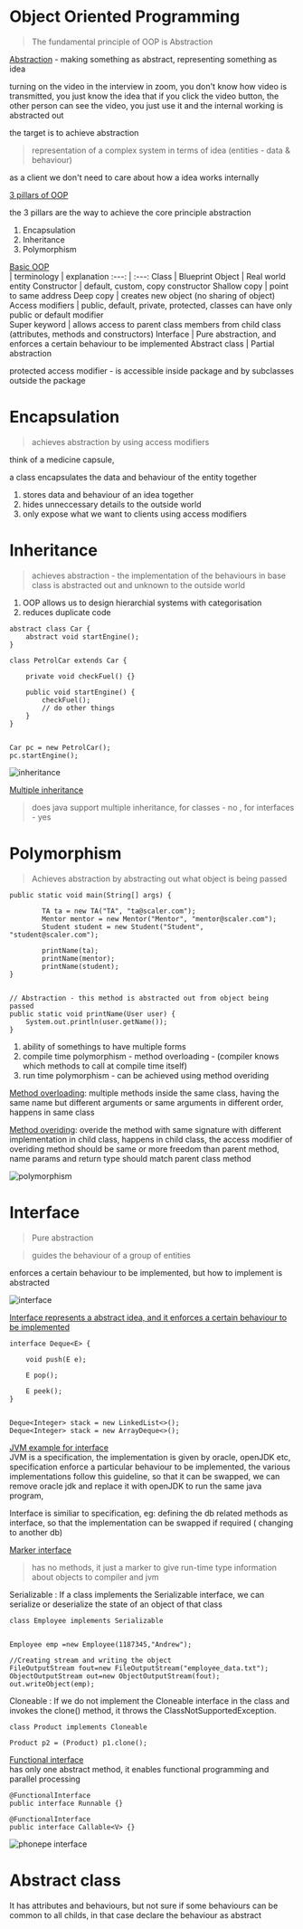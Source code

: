 # Object Oriented Programming

> The fundamental principle of OOP is Abstraction   

<ins>Abstraction</ins> - making something as abstract, representing something as idea     

turning on the video in the interview in zoom, you don't know how video is transmitted, you just know the idea that if you click the video button, the other person can see the video, you just use it and the internal working is abstracted out

the target is to achieve abstraction    

> representation of a complex system in terms of idea (entities - data & behaviour)   
  
as a client we don't need to care about how a idea works internally   

<ins>3 pillars of OOP</ins>  

the 3 pillars are the way to achieve the core principle abstraction       

1. Encapsulation    
2. Inheritance      
3. Polymorphism   

<ins>Basic OOP</ins>    
| terminology | explanation
:---: | :---:
Class             | Blueprint
Object            | Real world entity
Constructor       | default, custom, copy constructor 
Shallow copy      | point to same address
Deep copy         | creates new object (no sharing of object)
Access modifiers  | public, default, private, protected, classes can have only public or default modifier    
Super keyword     | allows access to parent class members from child class (attributes, methods and constructors) 
Interface         | Pure abstraction, and enforces a certain behaviour to be implemented
Abstract class    | Partial abstraction

protected access modifier - is accessible inside package and by subclasses outside the package   

# Encapsulation

> achieves abstraction by using access modifiers

think of a medicine capsule,    

a class encapsulates the data and behaviour of the entity together

1. stores data and behaviour of an idea together
2. hides unneccessary details to the outside world
3. only expose what we want to clients using access modifiers


# Inheritance  

> achieves abstraction - the implementation of the behaviours in base class is abstracted out and unknown to the outside world

1. OOP allows us to design hierarchial systems with categorisation         
2. reduces duplicate code        


```
abstract class Car {
    abstract void startEngine();
}

class PetrolCar extends Car {

    private void checkFuel() {}

    public void startEngine() {
        checkFuel();
        // do other things
    }
}


Car pc = new PetrolCar();
pc.startEngine();

```

![inheritance](https://user-images.githubusercontent.com/16437905/232023869-74c64d54-8374-447c-9573-f3ecb8ca6f1b.png)

<ins>Multiple inheritance</ins>   

> does java support multiple inheritance, for classes - no , for interfaces - yes   


# Polymorphism  

> Achieves abstraction by abstracting out what object is being passed

```
public static void main(String[] args) {

        TA ta = new TA("TA", "ta@scaler.com");
        Mentor mentor = new Mentor("Mentor", "mentor@scaler.com");
        Student student = new Student("Student", "student@scaler.com");

        printName(ta);
        printName(mentor);
        printName(student);
}


// Abstraction - this method is abstracted out from object being passed
public static void printName(User user) {
    System.out.println(user.getName());
}

```

1. ability of somethings to have multiple forms   
2. compile time polymorphism - method overloading - (compiler knows which methods to call at compile time itself)   
3. run time polymorphism - can be achieved using method overiding   


<ins>Method overloading</ins>: multiple methods inside the same class, having the same name but different arguments or same arguments in different order,   happens in same class         

<ins>Method overiding</ins>: overide the method with same signature with different implementation in child class, happens in child class, the access modifier of overiding method should be same or more freedom than parent method, name params and return type should match parent class method   

![polymorphism](https://user-images.githubusercontent.com/16437905/232064474-bf453e35-dd76-484b-b75b-3426244d7360.png)

# Interface  
> Pure abstraction    

> guides the behaviour of a group of entities           

enforces a certain behaviour to be implemented, but how to implement is abstracted    

![interface](https://user-images.githubusercontent.com/16437905/232286695-5f7a5930-80ef-4106-b180-734a2fe9c06f.png)


<ins> Interface represents a abstract idea, and it enforces a certain behaviour to be implemented</ins>    

```
interface Deque<E> {
    
    void push(E e);
    
    E pop();

    E peek();
}


Deque<Integer> stack = new LinkedList<>();
Deque<Integer> stack = new ArrayDeque<>();

```

<ins>JVM example for interface</ins>   
JVM is a specification, the implementation is given by oracle, openJDK etc, specification enforce a particular behaviour to be implemented, the various implementations follow this guideline, so that it can be swapped, we can remove oracle jdk and replace it with openJDK to run the same java program,    

Interface is similiar to specification, eg: defining the db related methods as interface, so that the implementation can be swapped if required ( changing to another db)   

<ins>Marker interface</ins>   
> has no methods, it just a marker to give run-time type information about objects to compiler and jvm   

Serializable : If a class implements the Serializable interface, we can serialize or deserialize the state of an object of that class

```
class Employee implements Serializable  


Employee emp =new Employee(1187345,"Andrew"); 

//Creating stream and writing the object    
FileOutputStream fout=new FileOutputStream("employee_data.txt");    
ObjectOutputStream out=new ObjectOutputStream(fout);    
out.writeObject(emp);    

```

Cloneable : If we do not implement the Cloneable interface in the class and invokes the clone() method, it throws the ClassNotSupportedException.

```
class Product implements Cloneable   

Product p2 = (Product) p1.clone();  
```

<ins>Functional interface</ins>   
has only one abstract method, it enables functional programming and parallel processing

```
@FunctionalInterface
public interface Runnable {}

@FunctionalInterface
public interface Callable<V> {}
```

![phonepe interface](https://user-images.githubusercontent.com/16437905/232294779-08db3ee5-ed73-48ab-87c7-5a991eb10196.png)

# Abstract class

It has attributes and behaviours, but not sure if some behaviours can be common to all childs, in that case declare the behaviour as abstract    


